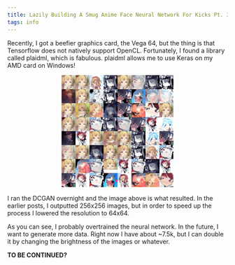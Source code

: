 ```yaml
---
title: Lazily Building A Smug Anime Face Neural Network For Kicks Pt. 3
tags: info
---
```


Recently, I got a beefier graphics card, the Vega 64, but the thing is that Tensorflow does not natively support OpenCL. Fortunately, I found a library called plaidml, which is fabulous. plaidml allows me to use Keras on my AMD card on Windows!

<p style="text-align:center">
    <img src="/assets/img/2019-03-16/image1.png" alt="Overtrained image" width="256">
</p>

I ran the DCGAN overnight and the image above is what resulted. In the earlier posts, I outputted 256x256 images, but in order to speed up the process I lowered the resolution to 64x64.

As you can see, I probably overtrained the neural network. In the future, I want to generate more data. Right now I have about ~7.5k, but I can double it by changing the brightness of the images or whatever.

**TO BE CONTINUED?**
